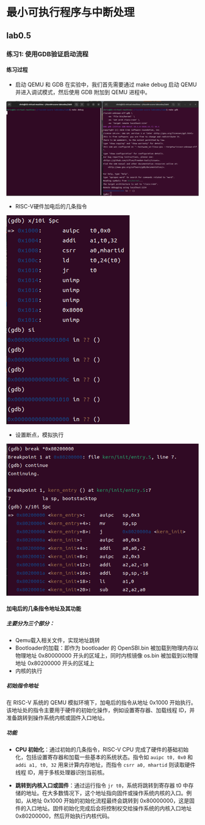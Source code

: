 # 最小可执行程序与中断处理
## lab0.5
### 练习1: 使用GDB验证启动流程
#### 练习过程
- 启动 QEMU 和 GDB
在实验中，我们首先需要通过 make debug 启动 QEMU 并进入调试模式，然后使用 GDB 附加到 QEMU 进程中。

![image-lab0.5-1.png](image/image-lab0.5-1.png)

- RISC-V硬件加电后的几条指令

![image-lab0.5-2.png](image/image-lab0.5-2.png)

- 设置断点，模拟执行

![image-lab0.5-3.png](image/image-lab0.5-3.png)

#### 加电后的几条指令地址及其功能
##### 主要分为三个部分：
- Qemu载入相关文件，实现地址跳转
- Bootloader的加载：即作为 bootloader 的 OpenSBI.bin 被加载到物理内存以物理地址 0x80000000 开头的区域上，同时内核镜像 os.bin 被加载到以物理地址 0x80200000 开头的区域上
- 内核的执行

##### 初始指令地址

在 RISC-V 系统的 QEMU 模拟环境下，加电后的指令从地址 0x1000 开始执行。该地址处的指令主要用于硬件的初始化操作，例如设置寄存器、加载线程 ID，并准备跳转到操作系统内核或固件入口地址。

##### 功能

- __CPU 初始化__：通过初始的几条指令，RISC-V CPU 完成了硬件的基础初始化，包括设置寄存器和加载一些基本的系统状态。指令如 `auipc t0, 0x0` 和 `addi a1, t0, 32` 用来计算内存地址，而指令 `csrr a0, mhartid` 则读取硬件线程 ID，用于多核处理器识别当前核。

- __跳转到内核入口或固件__：通过运行指令 `jr t0`，系统将跳转到寄存器 t0 中存储的地址。在大多数情况下，这个地址指向固件或操作系统内核的入口。例如，从地址 0x1000 开始的初始化流程最终会跳转到 0x80000000，这是固件的入口地址。固件初始化完成后会将控制权交给操作系统的内核入口地址 0x80200000，然后开始执行内核代码。

